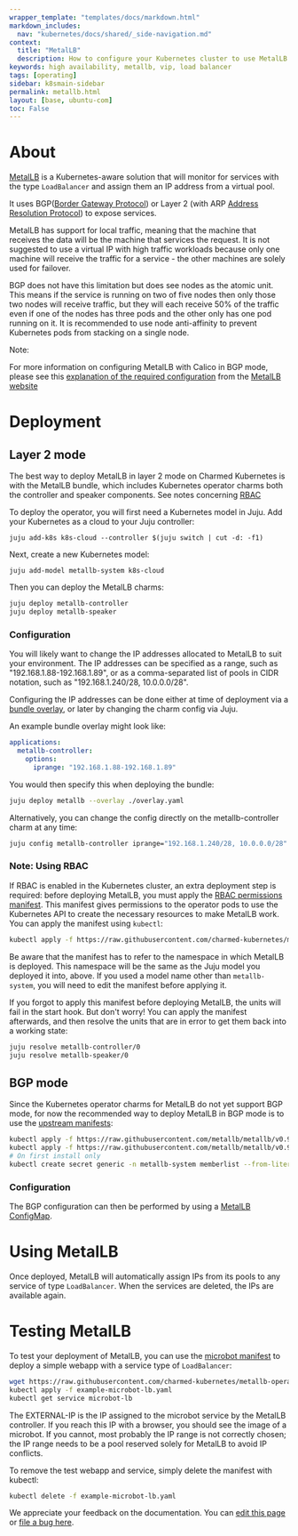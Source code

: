 ```yaml
---
wrapper_template: "templates/docs/markdown.html"
markdown_includes:
  nav: "kubernetes/docs/shared/_side-navigation.md"
context:
  title: "MetalLB"
  description: How to configure your Kubernetes cluster to use MetalLB.
keywords: high availability, metallb, vip, load balancer
tags: [operating]
sidebar: k8smain-sidebar
permalink: metallb.html
layout: [base, ubuntu-com]
toc: False
---
```


# About

[MetalLB][metallb] is a Kubernetes-aware solution that will monitor for services with
the type `LoadBalancer` and assign them an IP address from a virtual pool.

It uses BGP([Border Gateway Protocol][bgp]) or Layer 2 (with ARP [Address Resolution Protocol][arp])
to expose services.

MetalLB has support for local traffic, meaning that the machine that receives the
data will be the machine that services the request. It is not suggested to use a
virtual IP with high traffic workloads because only one machine will receive the
traffic for a service - the other machines are solely used for failover.

BGP does not have this limitation but does see nodes as the atomic unit. This means
if the service is running on two of five nodes then only those two nodes will receive
traffic, but they will each receive 50% of the traffic even if one of the nodes has
three pods and the other only has one pod running on it. It is recommended to use node
anti-affinity to prevent Kubernetes pods from stacking on a single node.

<div class="p-notification--positive is-inline">
  <div markdown="1" class="p-notification__content">
    <span class="p-notification__title">Note:</span>
    <p class="p-notification__message">
      For more information on configuring MetalLB with Calico in BGP mode, please see this
      <a href="https://metallb.universe.tf/configuration/calico/">explanation of the required configuration</a> from the
      <a href="https://metallb.universe.tf/"> MetalLB website</a>
    </p>
  </div>
</div>

# Deployment

## Layer 2 mode

The best way to deploy MetalLB in layer 2 mode on Charmed Kubernetes is with
the MetalLB bundle, which includes Kubernetes operator charms both the
controller and speaker components.  See notes concerning [RBAC](#rbac-note)

To deploy the operator, you will first need a Kubernetes model in Juju.
Add your Kubernetes as a cloud to your Juju controller:

```
juju add-k8s k8s-cloud --controller $(juju switch | cut -d: -f1)
```

Next, create a new Kubernetes model:

```
juju add-model metallb-system k8s-cloud
```

Then you can deploy the MetalLB charms:

```bash
juju deploy metallb-controller
juju deploy metallb-speaker
```

### Configuration

You will likely want to change the IP addresses allocated to MetalLB to suit
your environment. The IP addresses can be specified as a range, such as
"192.168.1.88-192.168.1.89", or as a comma-separated list of pools in CIDR
notation, such as "192.168.1.240/28, 10.0.0.0/28".

Configuring the IP addresses can be done either at time of deployment via a
[bundle overlay][], or later by changing the charm config via Juju.

An example bundle overlay might look like:

```yaml
applications:
  metallb-controller:
    options:
      iprange: "192.168.1.88-192.168.1.89"
```

You would then specify this when deploying the bundle:

```bash
juju deploy metallb --overlay ./overlay.yaml
```

Alternatively, you can change the config directly on the metallb-controller
charm at any time:

```bash
juju config metallb-controller iprange="192.168.1.240/28, 10.0.0.0/28"
```

### Note: Using RBAC
<a name="rbac-note"> </a>

If RBAC is enabled in the Kubernetes cluster, an extra deployment step is
required: before deploying MetalLB, you must apply the [RBAC permissions
manifest][rbac-manifest].  This manifest gives permissions to the operator pods
to use the Kubernetes API to create the necessary resources to make MetalLB
work. You can apply the manifest using `kubectl`:

```bash
kubectl apply -f https://raw.githubusercontent.com/charmed-kubernetes/metallb-operator/main/docs/rbac-permissions-operators.yaml
```

Be aware that the manifest has to refer to the namespace in which MetalLB is
deployed.  This namespace will be the same as the Juju model you deployed it
into, above. If you used a model name other than `metallb-system`, you will
need to edit the manifest before applying it.

If you forgot to apply this manifest before deploying MetalLB, the units will
fail in the start hook. But don't worry! You can apply the manifest afterwards,
and then resolve the units that are in error to get them back into a working state:

```bash
juju resolve metallb-controller/0
juju resolve metallb-speaker/0
```

## BGP mode

Since the Kubernetes operator charms for MetalLB do not yet support BGP mode,
for now the recommended way to deploy MetalLB in BGP mode is to use the
[upstream manifests][]:

```bash
kubectl apply -f https://raw.githubusercontent.com/metallb/metallb/v0.9.3/manifests/namespace.yaml
kubectl apply -f https://raw.githubusercontent.com/metallb/metallb/v0.9.3/manifests/metallb.yaml
# On first install only
kubectl create secret generic -n metallb-system memberlist --from-literal=secretkey="$(openssl rand -base64 128)"
```

### Configuration

The BGP configuration can then be performed by using a [MetalLB ConfigMap][configmap].

# Using MetalLB

Once deployed, MetalLB will automatically assign IPs from its pools to any
service of type `LoadBalancer`. When the services are deleted, the IPs are
available again.

# Testing MetalLB

To test your deployment of MetalLB, you can use the [microbot manifest][] to
deploy a simple webapp with a service type of `LoadBalancer`:

```bash
wget https://raw.githubusercontent.com/charmed-kubernetes/metallb-operator/master/docs/example-microbot-lb.yaml
kubectl apply -f example-microbot-lb.yaml
kubectl get service microbot-lb
```

The EXTERNAL-IP is the IP assigned to the microbot service by the MetalLB controller.
If you reach this IP with a browser, you should see the image of a microbot. If you
cannot, most probably the IP range is not correctly chosen; the IP range needs to
be a pool reserved solely for MetalLB to avoid IP conflicts.

To remove the test webapp and service, simply delete the manifest with kubectl:

```bash
kubectl delete -f example-microbot-lb.yaml
```


<!-- LINKS -->

[metallb]: https://metallb.universe.tf
[arp]: https://tools.ietf.org/html/rfc826
[bgp]: https://tools.ietf.org/html/rfc1105
[bundle overlay]: https://juju.is/docs/charm-bundles#heading--overlay-bundles
[rbac-manifest]: https://raw.githubusercontent.com/charmed-kubernetes/metallb-operator/master/docs/rbac-permissions-operators.yaml
[upstream manifests]: https://github.com/metallb/metallb/tree/main/manifests
[configmap]: https://metallb.universe.tf/configuration/#bgp-configuration
[microbot manifest]: https://raw.githubusercontent.com/charmed-kubernetes/metallb-operator/master/docs/example-microbot-lb.yaml

<!-- FEEDBACK -->
<div class="p-notification--information">
  <div class="p-notification__content">
    <p class="p-notification__message">We appreciate your feedback on the documentation. You can
    <a href="https://github.com/charmed-kubernetes/kubernetes-docs/edit/main/pages/k8s/metallb.md" >edit this page</a>
    or
    <a href="https://github.com/charmed-kubernetes/kubernetes-docs/issues/new" >file a bug here</a>.</p>
  </div>
</div>

